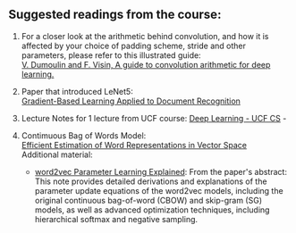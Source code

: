## Suggested readings from the course:

1. For a closer look at the arithmetic behind convolution, and how it is affected by your choice of padding scheme, stride and other parameters, please refer to this illustrated guide:<br>
[V. Dumoulin and F. Visin, A guide to convolution arithmetic for deep learning.](https://arxiv.org/pdf/1603.07285v1.pdf)

2. Paper that introduced LeNet5: <br>
[Gradient-Based Learning Applied to Document Recognition](http://yann.lecun.com/exdb/publis/pdf/lecun-01a.pdf)

3.  Lecture Notes for 1 lecture from UCF course: [Deep Learning - UCF CS](http://www.cs.ucf.edu/~gqi/CAP5610/CAP5610Lecture10.pdf) -

4. Contimuous Bag of Words Model: <br>
[Efficient Estimation of Word Representations in Vector Space](https://arxiv.org/abs/1301.3781)<br>
	Additional material:
	- [word2vec Parameter Learning Explained](https://arxiv.org/abs/1411.2738): From the paper's abstract:<br>
	This  note  provides  detailed  derivations  and  explanations  of  the  parameter  update equations of the word2vec models, including the original continuous bag-of-word (CBOW)  and  skip-gram  (SG)  models,  as  well  as  advanced  optimization  techniques, including hierarchical softmax and negative sampling.
